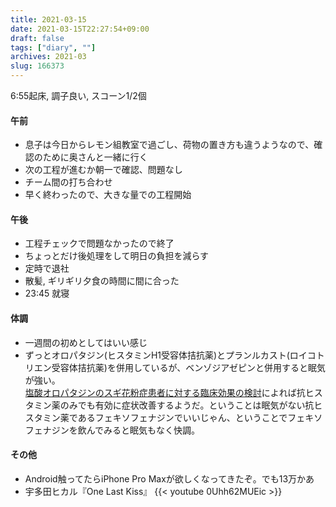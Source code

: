 ```yaml
---
title: 2021-03-15
date: 2021-03-15T22:27:54+09:00
draft: false
tags: ["diary", ""]
archives: 2021-03
slug: 166373
---
```

6:55起床, 調子良い, スコーン1/2個
#### 午前
- 息子は今日からレモン組教室で過ごし、荷物の置き方も違うようなので、確認のために奥さんと一緒に行く
- 次の工程が進むか朝一で確認、問題なし
- チーム間の打ち合わせ
- 早く終わったので、大きな量での工程開始
#### 午後
- 工程チェックで問題なかったので終了
- ちょっとだけ後処理をして明日の負担を減らす
- 定時で退社
- 散髪, ギリギリ夕食の時間に間に合った
- 23:45 就寝
#### 体調
- 一週間の初めとしてはいい感じ
- ずっとオロパタジン(ヒスタミンH1受容体拮抗薬)とプランルカスト(ロイコトリエン受容体拮抗薬)を併用しているが、ベンゾジアゼピンと併用すると眠気が強い。  
[塩酸オロパタジンのスギ花粉症患者に対する臨床効果の検討](https://www.jstage.jst.go.jp/article/jibi1954/50/6/50_432/_article/-char/ja/)によれば抗ヒスタミン薬のみでも有効に症状改善するようだ。ということは眠気がない抗ヒスタミン薬であるフェキソフェナジンでいいじゃん、ということでフェキソフェナジンを飲んでみると眠気もなく快調。
#### その他
- Android触ってたらiPhone Pro Maxが欲しくなってきたぞ。でも13万かあ
- 宇多田ヒカル『One Last Kiss』
{{< youtube 0Uhh62MUEic >}}